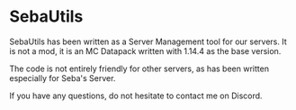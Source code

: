 # SebaUtils

SebaUtils has been written as a Server Management tool for our servers.
It is not a mod, it is an MC Datapack written with 1.14.4 as the base version.

The code is not entirely friendly for other servers, as has been written especially for Seba's Server.

If you have any questions, do not hesitate to contact me on Discord.

